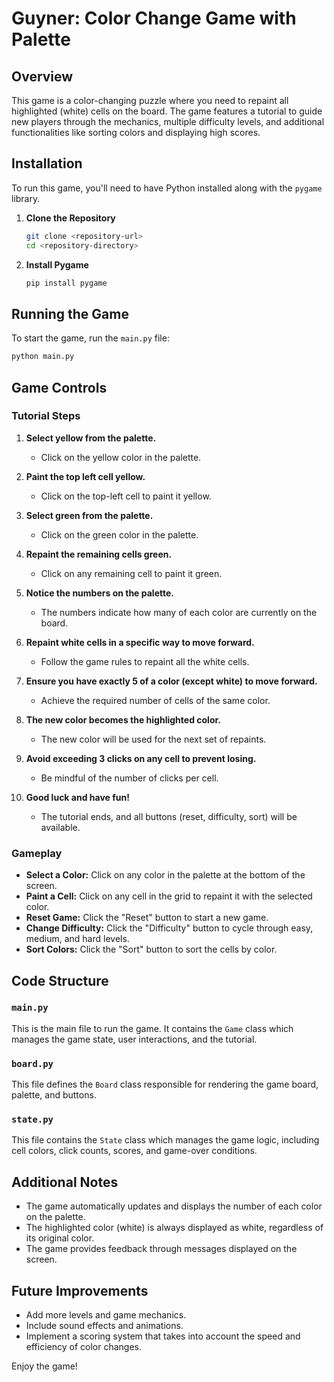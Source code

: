 
# Guyner: Color Change Game with Palette

## Overview

This game is a color-changing puzzle where you need to repaint all highlighted (white) cells on the board. The game features a tutorial to guide new players through the mechanics, multiple difficulty levels, and additional functionalities like sorting colors and displaying high scores.

## Installation

To run this game, you'll need to have Python installed along with the `pygame` library. 

1. **Clone the Repository**

    ```sh
    git clone <repository-url>
    cd <repository-directory>
    ```

2. **Install Pygame**

    ```sh
    pip install pygame
    ```

## Running the Game

To start the game, run the `main.py` file:

```sh
python main.py
```

## Game Controls

### Tutorial Steps

1. **Select yellow from the palette.**
    - Click on the yellow color in the palette.

2. **Paint the top left cell yellow.**
    - Click on the top-left cell to paint it yellow.

3. **Select green from the palette.**
    - Click on the green color in the palette.

4. **Repaint the remaining cells green.**
    - Click on any remaining cell to paint it green.

5. **Notice the numbers on the palette.**
    - The numbers indicate how many of each color are currently on the board.

6. **Repaint white cells in a specific way to move forward.**
    - Follow the game rules to repaint all the white cells.

7. **Ensure you have exactly 5 of a color (except white) to move forward.**
    - Achieve the required number of cells of the same color.

8. **The new color becomes the highlighted color.**
    - The new color will be used for the next set of repaints.

9. **Avoid exceeding 3 clicks on any cell to prevent losing.**
    - Be mindful of the number of clicks per cell.

10. **Good luck and have fun!**
    - The tutorial ends, and all buttons (reset, difficulty, sort) will be available.

### Gameplay

- **Select a Color:** Click on any color in the palette at the bottom of the screen.
- **Paint a Cell:** Click on any cell in the grid to repaint it with the selected color.
- **Reset Game:** Click the "Reset" button to start a new game.
- **Change Difficulty:** Click the "Difficulty" button to cycle through easy, medium, and hard levels.
- **Sort Colors:** Click the "Sort" button to sort the cells by color.

## Code Structure

### `main.py`

This is the main file to run the game. It contains the `Game` class which manages the game state, user interactions, and the tutorial.

### `board.py`

This file defines the `Board` class responsible for rendering the game board, palette, and buttons.

### `state.py`

This file contains the `State` class which manages the game logic, including cell colors, click counts, scores, and game-over conditions.

## Additional Notes

- The game automatically updates and displays the number of each color on the palette.
- The highlighted color (white) is always displayed as white, regardless of its original color.
- The game provides feedback through messages displayed on the screen.

## Future Improvements

- Add more levels and game mechanics.
- Include sound effects and animations.
- Implement a scoring system that takes into account the speed and efficiency of color changes.

Enjoy the game!
